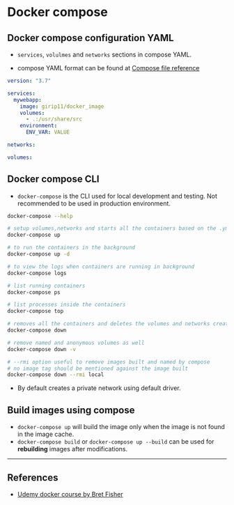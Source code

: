 # Docker compose

## Docker compose configuration YAML

* `services`, `volulmes` and `networks` sections in compose YAML.

* compose YAML format can be found at [Compose file reference](https://docs.docker.com/compose/compose-file)

```YAML
version: "3.7"

services:
  mywebapp:
    image: girip11/docker_image
    volumes:
      - .:/usr/share/src
    environment:
      ENV_VAR: VALUE

networks:

volumes:

```

## Docker compose CLI

* `docker-compose` is the CLI used for local development and testing. Not recommended to be used in production environment.

```Bash
docker-compose --help

# setup volumes,networks and starts all the containers based on the .yml
docker-compose up

# to run the containers in the background
docker-compose up -d

# to view the logs when containers are running in background
docker-compose logs

# list running containers
docker-compose ps

# list processes inside the containers
docker-compose top

# removes all the containers and deletes the volumes and networks created
docker-compose down

# remove named and anonymous volumes as well
docker-compose down -v

# --rmi option useful to remove images built and named by compose
# no image tag should be mentioned against the image built
docker-compose down --rmi local
```

* By default creates a private network using default driver.

## Build images using compose

* `docker-compose up` will build the image only when the image is not found in the image cache.
* `docker-compose build` or `docker-compose up --build` can be used for **rebuilding** images after modifications.

---

## References

* [Udemy docker course by Bret Fisher](https://www.udemy.com/share/101WekCUMfd1lVR34=/)
